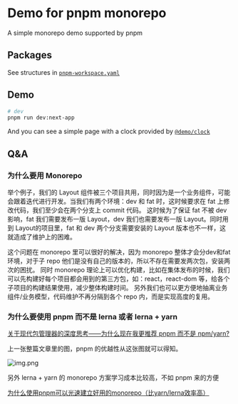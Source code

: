 # Demo for pnpm monorepo

A simple monorepo demo supported by pnpm

## Packages

See structures in [`pnpm-workspace.yaml`](https://github.com/MadCcc/pnpm-monorepo-demo/blob/master/pnpm-workspace.yaml)

## Demo

```bash
# dev
pnpm run dev:next-app
```

And you can see a simple page with a clock provided by [`@demo/clock`](https://github.com/MadCcc/pnpm-monorepo-demo/tree/master/components/clock)

## Q&A

### 为什么要用 Monorepo

举个例子，我们的 Layout 组件被三个项目共用，同时因为是一个业务组件，可能会跟着迭代进行开发。当我们有两个环境：dev 和 fat 时，这时候要求在 fat 上修改代码，我们至少会在两个分支上 commit 代码。
这时候为了保证 fat 不被 dev 影响，fat 我们需要发布一版 Layout，dev 我们也需要发布一版 Layout。同时用到 Layout的项目里，fat 和 dev 两个分支需要安装的 Layout 版本也不一样，这就造成了维护上的困难。

这个问题在 monorepo 里可以很好的解决，因为 monorepo 整体才会分dev和fat环境，对于子 repo 他们是没有自己的版本的，所以不存在需要发两次包，安装两次的困扰。
同时 monorepo 理论上可以优化构建，比如在集体发布的时候，我们可以先构建好每个项目都会用到的第三方包，如：react，react-dom 等，给各个子项目的构建结果使用，减少整体构建时间。
另外我们也可以更方便地抽离业务组件/业务模型，代码维护不再分隔到各个 repo 内，而是实现高度的复用。

### 为什么要使用 pnpm 而不是 lerna 或者 lerna + yarn

[关于现代包管理器的深度思考——为什么现在我更推荐 pnpm 而不是 npm/yarn?](https://zhuanlan.zhihu.com/p/352437367)

上一张整篇文章里的图，pnpm 的优越性从这张图就可以得知。

![img.png](https://pic1.zhimg.com/v2-fc3618104fd0e1b6b613aba7401dcb6c_r.jpg)

另外 lerna + yarn 的 monorepo 方案学习成本比较高，不如 pnpm 来的方便

[为什么使用pnpm可以光速建立好用的monorepo（比yarn/lerna效率高）](https://blog.csdn.net/qq_21567385/article/details/118590143)

